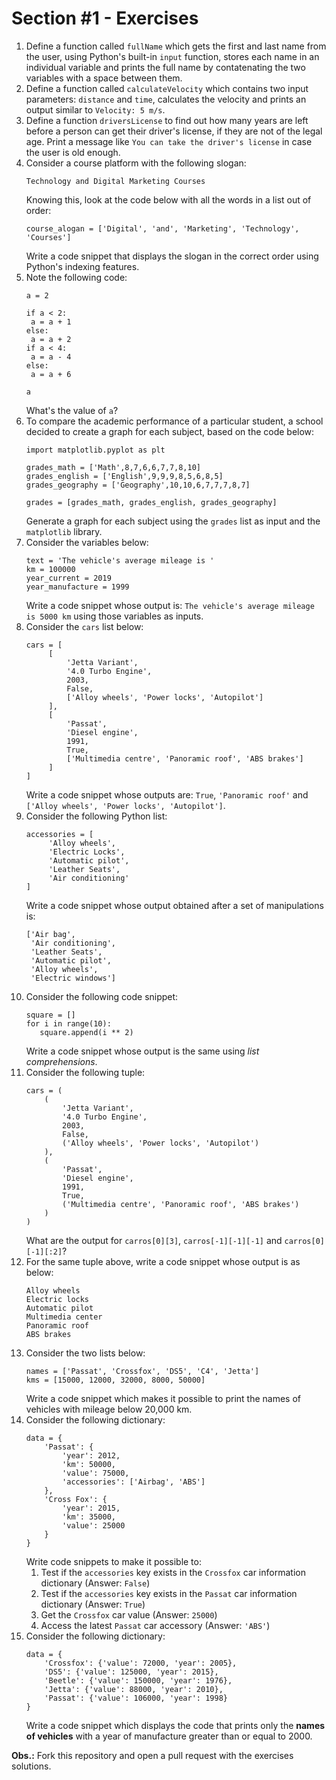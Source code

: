 # Section #1 - Exercises

1. Define a function called `fullName` which gets the first and last name from the user, using Python's built-in `input` function, stores each name in an individual variable and prints the full name by contatenating the two variables with a space between them.
2. Define a function called `calculateVelocity` which contains two input parameters: `distance` and `time`, calculates the velocity and prints an output similar to `Velocity: 5 m/s`.
3. Define a function `driversLicense` to find out how many years are left before a person can get their driver's license, if they are not of the legal age. Print a message like `You can take the driver's license` in case the user is old enough.
4. Consider a course platform with the following slogan:
    ```
    Technology and Digital Marketing Courses
    ```
    Knowing this, look at the code below with all the words in a list out of order:
    ```
    course_alogan = ['Digital', 'and', 'Marketing', 'Technology', 'Courses']
    ```
    Write a code snippet that displays the slogan in the correct order using Python's indexing features.  
5. Note the following code:
    ```
    a = 2

    if a < 2:
     a = a + 1
    else:
     a = a + 2
    if a < 4:
     a = a - 4
    else:
     a = a + 6

    a
    ```
    What's the value of `a`?
6. To compare the academic performance of a particular student, a school decided to create a graph for each subject, based on the code below:
    ```
    import matplotlib.pyplot as plt

    grades_math = ['Math',8,7,6,6,7,7,8,10]
    grades_english = ['English',9,9,9,8,5,6,8,5]
    grades_geography = ['Geography',10,10,6,7,7,7,8,7]

    grades = [grades_math, grades_english, grades_geography]
    ```
    Generate a graph for each subject using the `grades` list as input and the `matplotlib` library.
7. Consider the variables below:
    ```
    text = 'The vehicle's average mileage is '
    km = 100000
    year_current = 2019
    year_manufacture = 1999
    ```
    Write a code snippet whose output is: `The vehicle's average mileage is 5000 km` using those variables as inputs.
8. Consider the `cars` list below:
    ```
    cars = [
         [
             'Jetta Variant',
             '4.0 Turbo Engine',
             2003,
             False,
             ['Alloy wheels', 'Power locks', 'Autopilot']
         ],
         [
             'Passat',
             'Diesel engine',
             1991,
             True,
             ['Multimedia centre', 'Panoramic roof', 'ABS brakes']
         ]
    ]
    ```
    Write a code snippet whose outputs are: `True`, `'Panoramic roof'` and `['Alloy wheels', 'Power locks', 'Autopilot']`.
9.  Consider the following Python list:
    ```
    accessories = [
         'Alloy wheels',
         'Electric Locks',
         'Automatic pilot',
         'Leather Seats',
         'Air conditioning'
    ]
    ```
    Write a code snippet whose output obtained after a set of manipulations is:
    ```
    ['Air bag',
     'Air conditioning',
     'Leather Seats',
     'Automatic pilot',
     'Alloy wheels',
     'Electric windows']
    ```
10. Consider the following code snippet:
    ```
    square = []
    for i in range(10):
       square.append(i ** 2)
    ```
    Write a code snippet whose output is the same using *list comprehensions*.
11. Consider the following tuple:
    ```
    cars = (
        (
            'Jetta Variant',
            '4.0 Turbo Engine',
            2003,
            False,
            ('Alloy wheels', 'Power locks', 'Autopilot')
        ),
        (
            'Passat',
            'Diesel engine',
            1991,
            True,
            ('Multimedia centre', 'Panoramic roof', 'ABS brakes')
        )
    )
    ```
    What are the output for `carros[0][3]`, `carros[-1][-1][-1]` and `carros[0][-1][:2]`?
12. For the same tuple above, write a code snippet whose output is as below:
    ```
    Alloy wheels
    Electric locks
    Automatic pilot
    Multimedia center
    Panoramic roof
    ABS brakes
    ```
13. Consider the two lists below:
    ```
    names = ['Passat', 'Crossfox', 'DS5', 'C4', 'Jetta']
    kms = [15000, 12000, 32000, 8000, 50000]
    ```
    Write a code snippet which makes it possible to print the names of vehicles with mileage below 20,000 km.
14. Consider the following dictionary:
    ```
    data = {
        'Passat': {
            'year': 2012,
            'km': 50000,
            'value': 75000,
            'accessories': ['Airbag', 'ABS']
        },
        'Cross Fox': {
            'year': 2015,
            'km': 35000,
            'value': 25000
        }
    }
    ```
    Write code snippets to make it possible to:
    1. Test if the `accessories` key exists in the `Crossfox` car information dictionary (Answer: `False`)
    2. Test if the `accessories` key exists in the `Passat` car information dictionary (Answer: `True`)
    3. Get the `Crossfox` car value (Answer: `25000`)
    4. Access the latest `Passat` car accessory (Answer: `'ABS'`)
15. Consider the following dictionary:
    ```
    data = {
        'Crossfox': {'value': 72000, 'year': 2005},
        'DS5': {'value': 125000, 'year': 2015},
        'Beetle': {'value': 150000, 'year': 1976},
        'Jetta': {'value': 88000, 'year': 2010},
        'Passat': {'value': 106000, 'year': 1998}
    }
    ```
    Write a code snippet which displays the code that prints only the **names of vehicles** with a year of manufacture greater than or equal to 2000.

**Obs.:** Fork this repository and open a pull request with the exercises solutions.
